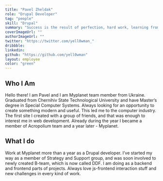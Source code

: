 ```yaml
---
title: "Pavel Zheldak"
role: "Drupal Developer"
tag: "people"
skill: "Drupal"
summary: "Success is the result of perfection, hard work, learning from failure, loyalty, and persistence."
coverImageUrl: ""
authorImageUrl: ""
twitter: "https://twitter.com/yell0wman_"
dribbble:
linkedin:
github: "https://github.com/yell0wman"
layout: employee
color: "green"
---
```


## Who I Am

Hello there! I am Pavel and I am Myplanet team member from Ukraine. Graduated from Chernihiv State Technological University and have Master’s degree in Special Computer Systems. Always looking for an opportunity to create something modern and useful. This led me to the computer industry. The first site I created with a group of friends, and that was enough to interest me in web development. Already during the year I became a member of Aсropolium team and a year later - Myplanet.

## What I do

Work at Myplanet more than a year as a Drupal developer. I’ve started my way as a member of Strategy and Support group, and was soon involved to newly created B-team, which is now called DDF. I am doing as a backend and frontend parts of projects. Always love js-frontend interaction stuff and new challenges in every kind of work.
